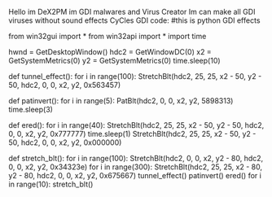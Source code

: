 Hello im DeX2PM im GDI malwares and Virus Creator
Im can make all GDI viruses without sound effects
CyCles GDI code:
#this is python GDI effects

from win32gui import *
from win32api import *
import time

hwnd = GetDesktopWindow()
hdc2 = GetWindowDC(0)
x2 = GetSystemMetrics(0)
y2 = GetSystemMetrics(0)
time.sleep(10)


def tunnel_effect():
    for i in range(100):
        StretchBlt(hdc2, 25, 25, x2 - 50, y2 - 50, hdc2, 0, 0, x2, y2, 0x563457)


def patinvert():
    for i in range(5):
        PatBlt(hdc2, 0, 0, x2, y2, 5898313)
        time.sleep(3)


def ered():
    for i in range(40):
        StretchBlt(hdc2, 25, 25, x2 - 50, y2 - 50, hdc2, 0, 0, x2, y2, 0x777777)
        time.sleep(1)
        StretchBlt(hdc2, 25, 25, x2 - 50, y2 - 50, hdc2, 0, 0, x2, y2, 0x000000)

def stretch_blt():
    for i in range(100):
        StretchBlt(hdc2, 0, 0, x2, y2 - 80, hdc2, 0, 0, x2, y2, 0x34323e)
for i in range(300):
    StretchBlt(hdc2, 25, 25, x2 - 80, y2 - 80, hdc2, 0, 0, x2, y2, 0x675667)
tunnel_effect()
patinvert()
ered()
for i in range(10):
    stretch_blt()


